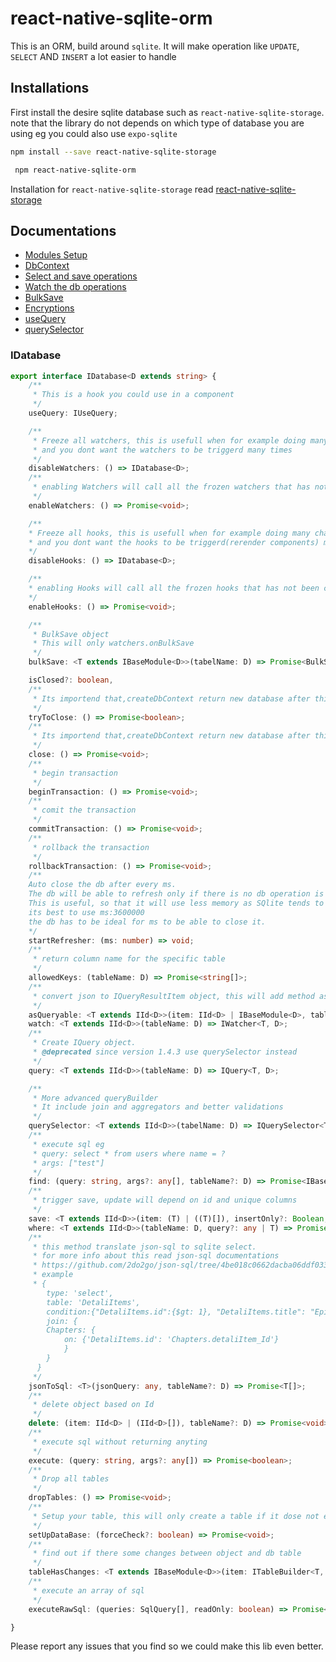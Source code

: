 # react-native-sqlite-orm
 This is an ORM, build around `sqlite`. It will make operation like `UPDATE`, `SELECT` AND `INSERT` a lot easier to handle
 
 ## Installations

First install the desire sqlite database such as `react-native-sqlite-storage`.
note that the library do not depends on which type of database you are using eg you could also use `expo-sqlite`

```sh
npm install --save react-native-sqlite-storage
```

```sh
 npm react-native-sqlite-orm
```
Installation for `react-native-sqlite-storage` read [react-native-sqlite-storage](https://www.npmjs.com/package/react-native-sqlite-storage)

## Documentations
* [Modules Setup](https://github.com/1-AlenToma/react-native-sqlite-orm/blob/main/documentations/SetupModules.md)
* [DbContext](https://github.com/1-AlenToma/react-native-sqlite-orm/blob/main/documentations/dbContexts.md)
* [Select and save operations](https://github.com/1-AlenToma/react-native-sqlite-orm/blob/main/documentations/Select_and_Save.md)
* [Watch the db operations](https://github.com/1-AlenToma/react-native-sqlite-orm/blob/main/documentations/Watcher.md)
* [BulkSave](https://github.com/1-AlenToma/react-native-sqlite-orm/blob/main/documentations/BulkSave.md)
* [Encryptions](https://github.com/1-AlenToma/react-native-sqlite-orm/blob/main/documentations/Encryptions.md)
* [useQuery](https://github.com/1-AlenToma/react-native-sqlite-orm/blob/main/documentations/useQuery.md)
* [querySelector](https://github.com/1-AlenToma/react-native-sqlite-orm/blob/main/documentations/querySelector.md)


### IDatabase
```ts
export interface IDatabase<D extends string> {
    /**
     * This is a hook you could use in a component
     */
    useQuery: IUseQuery;

    /**
     * Freeze all watchers, this is usefull when for example doing many changes to the db
     * and you dont want the watchers to be triggerd many times
     */
    disableWatchers: () => IDatabase<D>;
    /**
     * enabling Watchers will call all the frozen watchers that has not been called when it was frozen
     */
    enableWatchers: () => Promise<void>;

    /**
    * Freeze all hooks, this is usefull when for example doing many changes to the db
    * and you dont want the hooks to be triggerd(rerender components) many times
    */
    disableHooks: () => IDatabase<D>;

    /**
    * enabling Hooks will call all the frozen hooks that has not been called when it was frozen
    */
    enableHooks: () => Promise<void>;

    /**
     * BulkSave object
     * This will only watchers.onBulkSave
     */
    bulkSave: <T extends IBaseModule<D>>(tabelName: D) => Promise<BulkSave<T, D>>;

    isClosed?: boolean,
    /**
     * Its importend that,createDbContext return new database after this is triggered
     */
    tryToClose: () => Promise<boolean>;
    /**
     * Its importend that,createDbContext return new database after this is triggered
     */
    close: () => Promise<void>;
    /**
     * begin transaction
     */
    beginTransaction: () => Promise<void>;
    /**
     * comit the transaction
     */
    commitTransaction: () => Promise<void>;
    /**
     * rollback the transaction
     */
    rollbackTransaction: () => Promise<void>;
    /**
    Auto close the db after every ms.
    The db will be able to refresh only if there is no db operation is ongoing.
    This is useful, so that it will use less memory as SQlite tends to store transaction in memories which causes the increase in memory over time.
    its best to use ms:3600000
    the db has to be ideal for ms to be able to close it.
    */
    startRefresher: (ms: number) => void;
    /**
     * return column name for the specific table
     */
    allowedKeys: (tableName: D) => Promise<string[]>;
    /**
     * convert json to IQueryResultItem object, this will add method as savechanges, update and delete methods to an object
     */
    asQueryable: <T extends IId<D>>(item: IId<D> | IBaseModule<D>, tableName?: D) => Promise<IQueryResultItem<T, D>>
    watch: <T extends IId<D>>(tableName: D) => IWatcher<T, D>;
    /**
     * Create IQuery object.
     * @deprecated since version 1.4.3 use querySelector instead
     */
    query: <T extends IId<D>>(tableName: D) => IQuery<T, D>;

    /**
     * More advanced queryBuilder
     * It include join and aggregators and better validations
     */
    querySelector: <T extends IId<D>>(tabelName: D) => IQuerySelector<T, D>;
    /**
     * execute sql eg
     * query: select * from users where name = ?
     * args: ["test"]
     */
    find: (query: string, args?: any[], tableName?: D) => Promise<IBaseModule<D>[]>
    /**
     * trigger save, update will depend on id and unique columns
     */
    save: <T extends IId<D>>(item: (T) | ((T)[]), insertOnly?: Boolean, tableName?: D, saveAndForget?: boolean) => Promise<T[]>;
    where: <T extends IId<D>>(tableName: D, query?: any | T) => Promise<T[]>;
    /**
     * this method translate json-sql to sqlite select.
     * for more info about this read json-sql documentations 
     * https://github.com/2do2go/json-sql/tree/4be018c0662dacba06ddf033d18e71ebf93ee7c3/docs
     * example 
     * {
        type: 'select',
        table: 'DetaliItems',
        condition:{"DetaliItems.id":{$gt: 1}, "DetaliItems.title": "Epic Of Caterpillar"},  
        join: {
        Chapters: {
            on: {'DetaliItems.id': 'Chapters.detaliItem_Id'} 
            }
        }
      }
     */
    jsonToSql: <T>(jsonQuery: any, tableName?: D) => Promise<T[]>;
    /**
     * delete object based on Id
     */
    delete: (item: IId<D> | (IId<D>[]), tableName?: D) => Promise<void>;
    /**
     * execute sql without returning anyting
     */
    execute: (query: string, args?: any[]) => Promise<boolean>;
    /**
     * Drop all tables
     */
    dropTables: () => Promise<void>;
    /**
     * Setup your table, this will only create a table if it dose not exist 
     */
    setUpDataBase: (forceCheck?: boolean) => Promise<void>;
    /**
     * find out if there some changes between object and db table
     */
    tableHasChanges: <T extends IBaseModule<D>>(item: ITableBuilder<T, D>) => Promise<boolean>;
    /**
     * execute an array of sql
     */
    executeRawSql: (queries: SqlQuery[], readOnly: boolean) => Promise<void>;

}

```

Please report any issues that you find so we could make this lib even better.

